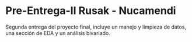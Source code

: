 # Pre-Entrega-II Rusak - Nucamendi

Segunda entrega del proyecto final, incluye un manejo y limpieza de datos, una sección de EDA y un análisis bivariado. 
